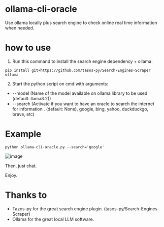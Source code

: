 # ollama-cli-oracle
Use ollama locally plus search engine to check online real time information when needed.

# how to use
1. Run this command to install the search engine dependency + ollama:
```
pip install git+https://github.com/tasos-py/Search-Engines-Scraper ollama
```
2. Start the python script on cmd with arguments: 
- --model (Name of the model available on ollama library to be used (default: llama3.2))
- --search (Activate if you want to have an oracle to search the internet for information . (default: None), google, bing, yahoo, duckduckgo, brave, etc)

# Example
```
python ollama-cli-oracle.py --search='google' 
```
![image](https://github.com/user-attachments/assets/09423e76-2797-44fa-a8e6-c2ff025f3e25)


Then, just chat.

Enjoy.

# Thanks to
- Tazos-py for the great search engine plugin. (tasos-py/Search-Engines-Scraper)
- Ollama for the great local LLM software.
